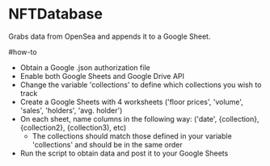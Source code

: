 # NFTDatabase
Grabs data from OpenSea and appends it to a Google Sheet.

#how-to

  - Obtain a Google .json authorization file
  - Enable both Google Sheets and Google Drive API
  - Change the variable 'collections' to define which collections you wish to track
  - Create a Google Sheets with 4 worksheets ('floor prices', 'volume', 'sales', 'holders', 'avg. holder')
  - On each sheet, name columns in the following way: ('date', {collection}, {collection2}, {collection3), etc)
      - The collections should match those defined in your variable 'collections' and should be in the same order
  - Run the script to obtain data and post it to your Google Sheets

